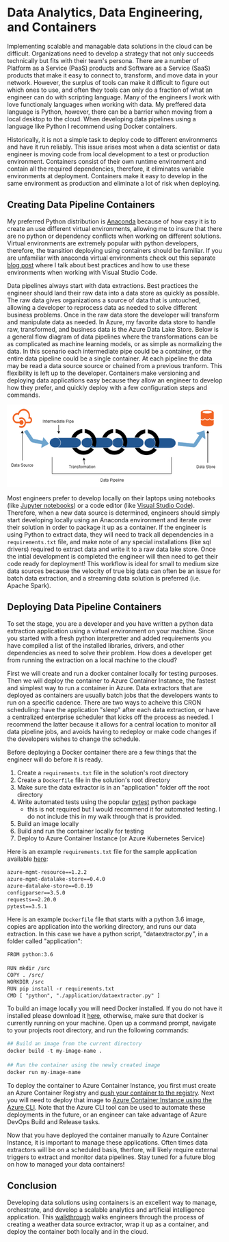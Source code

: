 # Data Analytics, Data Engineering, and Containers

Implementing scalable and managable data solutions in the cloud can be difficult. Organizations need to develop a strategy that not only succeeds technically but fits with their team's persona. There are a number of Platform as a Service (PaaS) products and Software as a Service (SaaS) products that make it easy to connect to, transform, and move data in your network. However, the surplus of tools can make it difficult to figure out which ones to use, and often they tools can only do a fraction of what an engineer can do with scripting language. Many of the engineers I work with love functionaly languages when working with data. My preffered data language is Python, however, there can be a barrier when moving from a local desktop to the cloud. When developing data pipelines using a language like Python I recommend using Docker containers.  

Historically, it is not a simple task to deploy code to different environments and have it run reliably. This issue arises most when a data scientist or data engineer is moving code from local development to a test or production environment. Containers consist of their own runtime environment and contain all the required dependencies, therefore, it eliminates variable environments at deployment. Containers make it easy to develop in the same environment as production and eliminate a lot of risk when deploying.  

## Creating Data Pipeline Containers 
My preferred Python distribution is [Anaconda](https://www.anaconda.com/) because of how easy it is to create an use different virtual environments, allowing me to insure that there are no python or dependency conflicts when working on different solutions. Virtual environments are extremely popular with python developers, therefore, the transition deploying using containers should be familiar. If you are unfamiliar with anaconda virtual environments check out this separate [blog post](https://ryansdataspot.com/2019/02/14/anaconda-environments-in-visual-studio-code/) where I talk about best practices and how to use these environments when working with Visual Studio Code.  

Data pipelines always start with data extractions. Best practices the engineer should land their raw data into a data store as quickly as possible. The raw data gives organizations a source of data that is untouched, allowing a developer to reprocess data as needed to solve different business problems. Once in the raw data store the developer will transform and manipulate data as needed. In Azure, my favorite data store to handle raw, transformed, and business data is the Azure Data Lake Store. Below is a general flow diagram of data pipelines where the transformations can be as complicated as machine learning models, or as simple as normalizing the data. In this scenario each intermediate pipe could be a container, or the entire data pipeline could be a single container. At each pipeline the data may be read a data source source or chained from a previous tranform. This flexibility is left up to the developer. Containers make versioning and deploying data applications easy because they allow an engineer to develop how they prefer, and quickly deploy with a few configuration steps and commands. 

![](./imgs/GeneralDataPipeline.png)

Most engineers prefer to develop locally on their laptops using notebooks (like [Jupyter notebooks](https://jupyter.org/)) or a code editor (like [Visual Studio Code](https://code.visualstudio.com/)). Therefore, when a new data source is determined, engineers should simply start developing locally using an Anaconda environment and iterate over their solution in order to package it up as a container. If the engineer is using Python to extract data, they will need to track all dependencies in a `requirements.txt` file, and make note of any special installations (like sql drivers) required to extract data and write it to a raw data lake store. Once the intial development is completed the engineer will then need to get their code ready for deployment! This workflow is ideal for small to medium size data sources because the velocity of true big data can often be an issue for batch data extraction, and a streaming data solution is preferred (i.e. Apache Spark). 

## Deploying Data Pipeline Containers
To set the stage, you are a developer and you have written a python data extraction application using a virtual environment on your machine. Since you started with a fresh python interpretter and added requirements you have compiled a list of the installed libraries, drivers, and other dependencies as need to solve their problem. How does a developer get from running the extraction on a local machine to the cloud? 

First we will create and run a docker container locally for testing purposes. Then we will deploy the container to Azure Container Instance, the fastest and simplest way to run a container in Azure. Data extractors that are deployed as containers are usually batch jobs that the developers wants to run on a specific cadence. There are two ways to acheive this CRON scheduling: have the application "sleep" after each data extraction, or have a centralized enterprise scheduler that kicks off the process as needed. I recommend the latter because it allows for a central location to monitor all data pipeline jobs, and avoids having to redeploy or make code changes if the developers wishes to change the schedule.  

Before deploying a Docker container there are a few things that the engineer will do before it is ready.  
1. Create a `requirements.txt` file in the solution's root directory
1. Create a `Dockerfile` file in the solution's root directory
1. Make sure the data extractor is in an "application" folder off the root directory
1. Write automated tests using the popular [pytest](https://pypi.org/project/pytest/) python package 
    - this is not required but I would recommend it for automated testing. I do not include this in my walk through that is provided. 
1. Build an image locally
1. Build and run the container locally for testing
1. Deploy to Azure Container Instance (or Azure Kubernetes Service)  


Here is an example `requirements.txt` file for the sample application available [here](/code/requirements.txt):  
```
azure-mgmt-resource==1.2.2
azure-mgmt-datalake-store==0.4.0
azure-datalake-store==0.0.19
configparser==3.5.0
requests==2.20.0
pytest==3.5.1
```


Here is an example `Dockerfile` file that starts with a python 3.6 image, copies are application into the working directory, and runs our data extraction. In this case we have a python script, "dataextractor.py", in a folder called "application":   
```
FROM python:3.6

RUN mkdir /src
COPY . /src/
WORKDIR /src
RUN pip install -r requirements.txt
CMD [ "python", "./application/dataextractor.py" ]
```

To build an image locally you will need Docker installed. If you do not have it installed please download it [here](https://www.docker.com/get-started), otherwise, make sure that docker is currently running on your machine. Open up a command prompt, navigate to your projects root directory, and run the following commands:  
```python
## Build an image from the current directory
docker build -t my-image-name .

## Run the container using the newly created image
docker run my-image-name

```

To deploy the container to Azure Container Instance, you first must create an Azure Container Registry and [push your container to the registry](https://docs.microsoft.com/en-us/azure/container-instances/container-instances-tutorial-prepare-acr). Next you will need to deploy that image to [Azure Container Instance using the Azure CLI](https://docs.microsoft.com/en-us/azure/container-instances/container-instances-tutorial-deploy-app). Note that the Azure CLI tool can be used to automate these deployments in the future, or an engineer can take advantage of Azure DevOps Build and Release tasks. 

Now that you have deployed the container manually to Azure Container Instance, it is important to manage these applications. Often times data extractors will be on a scheduled basis, therfore, will likely require external triggers to extract and monitor data pipelines. Stay tuned for a future blog on how to managed your data containers!

## Conclusion
Developing data solutions using containers is an excellent way to manage, orchestrate, and develop a scalable analytics and artificial intelligence application. This [walkthrough](https://github.com/ryanchynoweth44/DataPipelinesUsingContainers/blob/master/walkthrough/00_DeployingAzureResources.md) walks engineers through the process of creating a weather data source extractor, wrap it up as a container, and deploy the container both locally and in the cloud. 





